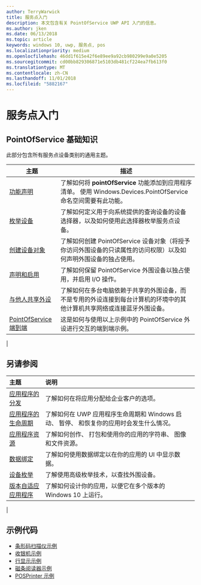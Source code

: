 ```yaml
---
author: TerryWarwick
title: 服务点入门
description: 本文包含有关 PointOfService UWP API 入门的信息。
ms.author: jken
ms.date: 06/13/2018
ms.topic: article
keywords: windows 10, uwp, 服务点, pos
ms.localizationpriority: medium
ms.openlocfilehash: 46dd1f615e42f6e89ee9a92cb980299e9a0e5205
ms.sourcegitcommit: cd00bb829306871e5103db481cf224ea7fb613f0
ms.translationtype: MT
ms.contentlocale: zh-CN
ms.lasthandoff: 11/01/2018
ms.locfileid: "5882167"
---
```

# <a name="getting-started-with-point-of-service"></a>服务点入门

## <a name="pointofservice-basics"></a>PointOfService 基础知识

此部分包含所有服务点设备类别的通用主题。

|主题 |描述 |
|------|------------|
| [功能声明](pos-basics-capability.md)      | 了解如何将 **pointOfService** 功能添加到应用程序清单。  使用 Windows.Devices.PointOfService 命名空间需要有此功能。  |
| [枚举设备](pos-basics-enumerating.md)        | 了解如何定义用于向系统提供的查询设备的设备选择器，以及如何使用此选择器枚举服务点设备。  |
| [创建设备对象](pos-basics-deviceobject.md)  | 了解如何创建 PointOfService 设备对象（将授予你访问外围设备的只读属性的访问权限）以及如何声明外围设备的独占使用。 |
| [声明和启用 ](pos-basics-claim.md)  | 了解如何保留 PointOfService 外围设备以独占使用，并启用 I/O 操作。  |
| [与他人共享外设](pos-basics-sharing.md) | 了解如何在多台电脑依赖于共享的外围设备，而不是专用的外设连接到每台计算机的环境中的其他计算机共享网络或连接蓝牙外围设备。
| [PointOfService 端到端](pos-get-started.md)  | 这是如何与使用以上示例中的 PointOfService 外设进行交互的端到端示例。 |
|

## <a name="see-also"></a>另请参阅

| 主题   | 说明 |
|:--------|:------------|
| [应用程序的分发](../publish/distribute-lob-apps-to-enterprises.md) | 了解如何在将应用分配给企业客户的选项。 |
| [应用程序的生命周期](../launch-resume/app-lifecycle.md) | 了解如何在 UWP 应用程序生命周期和 Windows 启动、 暂停、 和恢复你的应用时会发生什么情况。 |
| [应用程序资源](../app-resources/index.md) | 了解如何创作、 打包和使用你的应用的字符串、 图像和文件资源。 |
| [数据绑定](../data-binding/index.md) | 了解如何使用数据绑定以在你的应用的 UI 中显示数据。 |
| [设备枚举](enumerate-devices.md) | 了解使用高级枚举技术，以查找外围设备。|
| [版本自适应应用程序](../debug-test-perf/version-adaptive-apps.md) | 了解如何设计你的应用，以便它在多个版本的 Windows 10 上运行。|
|


## <a name="sample-code"></a>示例代码
+ [条形码扫描仪示例](https://github.com/Microsoft/Windows-universal-samples/tree/master/Samples/BarcodeScanner)
+ [收银机示例]( https://github.com/Microsoft/Windows-universal-samples/tree/master/Samples/CashDrawer)
+ [行显示示例](https://github.com/Microsoft/Windows-universal-samples/tree/master/Samples/LineDisplay)
+ [磁条阅读器示例](https://github.com/Microsoft/Windows-universal-samples/tree/master/Samples/MagneticStripeReader)
+ [POSPrinter 示例](https://github.com/Microsoft/Windows-universal-samples/tree/master/Samples/PosPrinter)

